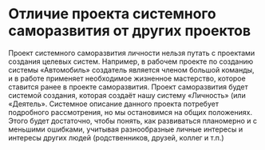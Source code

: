# Отличие проекта системного саморазвития от других проектов

Проект системного саморазвития личности нельзя путать с проектами создания целевых систем. Например, в рабочем проекте по созданию системы «Автомобиль» создатель является членом большой команды, и в работе применяет необходимое жизненное мастерство, которое ставится ранее в проекте саморазвития.
Проект саморазвития будет системой создания, которая создаёт нашу систему «Личность» (или «Деятель». Системное описание данного проекта потребует подробного рассмотрения, но мы остановимся на общих положениях. Этого будет достаточно, чтобы понять, как развиваться планомерно и с меньшими ошибками, учитывая разнообразные личные интересы и интересы других людей (родственников, друзей, коллег и т.п.)
